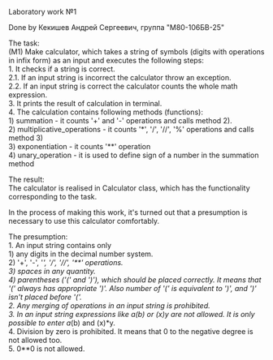 Laboratory work №1                                                                                                         
                                                                                                                     
Done by Кекишев Андрей Сергеевич, группа "М80-106БВ-25"                                                                  
                                                                                                         
The task:                                             
   (M1) Make calculator, which takes a string of symbols (digits with operations
      in infix form) as an input and executes the following steps:                                                                                                   
      1. It checks if a string is correct.                                                                                                                           
      2.1. If an input string is incorrect the calculator throw an exception.                                                                                         
      2.2. If an input string is correct the calculator counts the whole math expression.                                                                             
      3. It prints the result of calculation in terminal.                                                                                                         
      4. The calculation contains following methods (functions):                                                                                                     
            1) summation - it counts '+' and '-' operations and calls method 2).                                                                                      
            2) multiplicative_operations - it counts '*', '/', '//', '%' operations and calls method 3)                                                               
            3) exponentiation - it counts '**' operation                                                                                                         
            4) unary_operation - it is used to define sign of a number in the summation method                                                                        
      
The result:                                                                                                         
   The calculator is realised in Calculator class, which has the functionality corresponding to the task.                                                             
   
   In the process of making this work, it's turned out that a presumption is necessary to
   use this calculator comfortably.                                                                                                         
                                                                                                            
The presumption:                                                                                                         
    1. An input string contains only                                                                                                         
        1) any digits in the decimal number system.                                                                                                         
        2) '+', '-', '*', '/', '//', '**' operations.                                                                                                         
        3) spaces in any quantity.                                                                                                         
        4) parentheses ('(' and ')'), which should be placed correctly. It means that
            '(' always has appropriate ')'. Also number of '(' is equivalent to ')', and ')'
            isn't placed before '('.                                                                                                         
    2. Any merging of operations in an input string is prohibited.                                                                                                    
    3. In an input string expressions like a(b) or (x)y are not allowed. It is only possible to
        enter a*(b) and (x)*y.                                                                                                         
    4. Division by zero is prohibited. It means that 0 to the negative degree is not allowed too.                                                                     
    5. 0**0 is not allowed.                                                                                                         
   